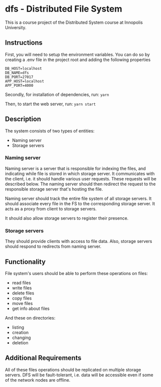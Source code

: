 # dfs - Distributed File System

This is a course project of the Distributed System course at Innopolis University.

## Instructions

First, you will need to setup the environment variables.
You can do so by creating a .env file in the project root and adding the following properties

```
DB_HOST=localhost
DB_NAME=dfs
DB_PORT=27017
APP_HOST=localhost
APP_PORT=4000
```

Secondly, for installation of dependencies, run: `yarn`

Then, to start the web server, run: `yarn start`

## Description

The system consists of two types of entities:

- Naming server
- Storage servers

### Naming server

Naming server is a server that is responsible for indexing the files, and indicating while file is stored in which storage server. It communicates with the client, i.e. it should handle various user requests. These requests will be described below. The naming server should then redirect the request to the responsible storage server that's hosting the file.

Naming server should track the entire file system of all storage servers. It should associate every file in the FS to the corresponding storage server. It acts as a proxy from client to storage servers.

It should also allow storage servers to register their presence.

### Storage servers

They should provide clients with access to file data. Also, storage servers should respond to redirects from naming server.

## Functionality

File system's users should be able to perform these operations on files:

- read files
- write files
- delete files
- copy files
- move files
- get info about files

And these on directories:

- listing
- creation
- changing
- deletion

## Additional Requirements

All of these files operations should be replicated on multiple storage servers. DFS will be fault-tolerant, i.e. data will be accessible even if some of the network nodes are offline.
